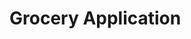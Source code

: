 Grocery Application
===============================================================================================================